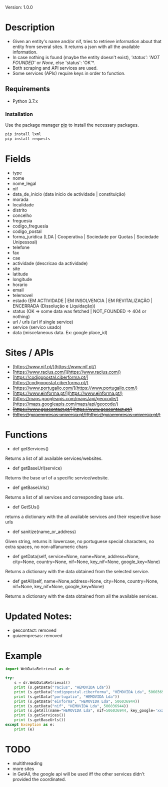 
Version: 1.0.0

# Description

* Given an entity's name and/or nif, tries to retrieve information about that entity from several sites. It returns a json with all the available information.
* In case nothing is found (maybe the entity doesn't exist), *'status': 'NOT FOUNDED'* or *None*, else 'status': 'OK'*.
* Both scraping and API services are used.
* Some services (APIs) require keys in order to function.




## Requirements

* Python 3.7.x

### Installation

Use the package manager [pip](https://pip.pypa.io/en/stable/) to install the necessary packages.

```bash
pip install lxml
pip install requests
```


# Fields

* type
* nome
* nome_legal
* nif
* data_de_inicio    (data inicio de actividade | constituição)
* morada
* localidade
* distrito
* concelho
* freguesia
* codigo_freguesia
* codigo_postal
* forma_juridica    (LDA | Cooperativa | Sociedade por Quotas | Sociedade Unipessoal)
* telefone
* fax
* cae
* actividade         (descricao da actividade)
* site
* latitude
* longitude
* horario
* email
* telemovel
* estado        (EM ACTIVIDADE | EM INSOLVENCIA | EM REVITALIZAÇÃO | ENCERRADA (Dissolução e Liquidação))
* status        (OK => some data was fetched	| NOT_FOUNDED => 404 or nothing)
* url / urls	(url if single service)
* service	    (servico usado)
* data		    (miscelaneous data. Ex: google place_id)


# Sites / APIs
* [https://www.nif.pt/](https://www.nif.pt/)
* [https://www.racius.com/](https://www.racius.com/)
* [https://codigopostal.ciberforma.pt/](https://codigopostal.ciberforma.pt/)
* [https://www.portugalio.com/](https://www.portugalio.com/)
* [https://www.einforma.pt/](https://www.einforma.pt/)
* [https://maps.googleapis.com/maps/api/geocode/](https://maps.googleapis.com/maps/api/geocode/)
* ~~[https://www.gescontact.pt/](https://www.gescontact.pt/)~~
* ~~[https://guiaempresas.universia.pt/](https://guiaempresas.universia.pt/)~~



# Functions

* def getServices()

Returns a list of all available services/websites.

* def getBaseUrl(service)

Returns the base url of a specific service/website.

* def getBaseUrls()

Returns a list of all services and corresponding base urls.

* def GetSUs()

returns a dictionary with the all available services and their respective base urls

* def sanitize(name_or_address)

Given string, returns it: lowercase, no portuguese special characters, no extra spaces, no non-alfanumeric chars

* def getData(self, service=None, name=None, address=None, city=None, country=None, nif=None, key_nif=None, google_key=None)

Returns a dictionary with the data obtained from the selected service.

* def getAll(self, name=None,address=None, city=None, country=None, nif=None, key_nif=None, google_key=None)

Returns a dictionary with the data obtained from all the available services.



# Updated Notes:
* gescontact: removed
* guiaempresas: removed


# Example

```python
import WebDataRetrieval as dr

try:
	s = dr.WebDataRetrieval()	
	print (s.getData("racius", "HEMOVIDA Lda"))
	print (s.getData("codigopostal.ciberforma", "HEMOVIDA Lda", 506036944))
	print (s.getData("portugalio", "HEMOVIDA Lda"))
	print (s.getData("einforma", "HEMOVIDA Lda", 506036944))
	print (s.getData("nif", "HEMOVIDA Lda", 506036944))
	print (s.getAll(name="HEMOVIDA Lda", nif=506036944, key_google='xxxxx'))
	print (s.getServices())
	print (s.getBaseUrls())	
except Exception as e:
	print (e)
```

# TODO
* multithreading
* more sites
* in GetAll, the google api will be used iff the other services didn't provided the coordinated.

